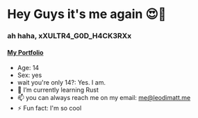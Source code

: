 # Hey Guys it's me again 😍🥰 
### ah haha, xXULTR4_G0D_H4CK3RXx

#### **[My Portfolio](https://leodimatt.me)**

- Age: 14
- Sex: yes
- wait you're only 14?: Yes. I am.
- 🌱 I’m currently learning Rust
- 📫 you can always reach me on my email: me@leodimatt.me
- ⚡ Fun fact: I'm so cool
